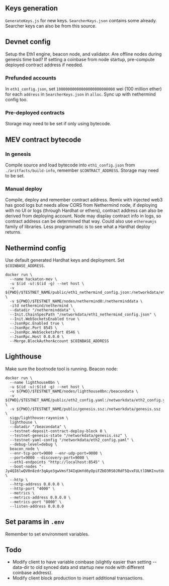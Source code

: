 ## Keys generation
`GenerateKeys.js` for new keys. `SearcherKeys.json` contains some already. Searcher keys can also be from this source.

## Devnet config 
Setup the Eth1 engine, beacon node, and validator. Are offline nodes during genesis time bad? If setting a coinbase from node startup, pre-compute deployed contract address if needed. 

### Prefunded accounts
In `eth1_config.json`, set `10000000000000000000000000` wei (100 million ether) for each `address` in `SearcherKeys.json` in `alloc`. Sync up with nethermind config too. 

### Pre-deployed contracts
Storage may need to be set if only using bytecode.

## MEV contract bytecode 
### In genesis
Compile source and load bytecode into `eth1_config.json` from `./aritfacts/build-info`, remember `$CONTRACT_ADDRESS`. Storage may need to be set. 

### Manual deploy
Compile, deploy and remember contract address. Remix with injected web3 has good logs but needs allow CORS from Nethermind node, if deploying with no UI or logs (through Hardhat or ethers), contract address can also be derived from deploying account. Node may display contract info in logs, so contract address can be determined that way. Could also use `ethereumjs` family of libraries. Less programmatic is to see what a Hardhat deploy returns.

## Nethermind config
Use default generated Hardhat keys and deployment. Set `$COINBASE_ADDRESS`.
```
docker run \
  --name hackaton-mev \
  -u $(id -u):$(id -g) --net host \
  -v ${PWD}/$TESTNET_NAME/public/eth1_nethermind_config.json:/networkdata/eth1_nethermind_config.json \
  -v ${PWD}/$TESTNET_NAME/nodes/nethermind0:/netherminddata \
  -itd nethermind/nethermind \
  --datadir "/netherminddata" \
  --Init.ChainSpecPath "/networkdata/eth1_nethermind_config.json" \
  --Init.WebSocketsEnabled true \
  --JsonRpc.Enabled true \
  --JsonRpc.Port 8545 \
  --JsonRpc.WebSocketsPort 8546 \
  --JsonRpc.Host 0.0.0.0 \
  --Merge.BlockAuthorAccount $COINBASE_ADDRESS
```
## Lighthouse
Make sure the bootnode tool is running. Beacon node:
```
docker run \
  --name lighthouse0bn \
  -u $(id -u):$(id -g) --net host \
  -v ${PWD}/$TESTNET_NAME/nodes/lighthouse0bn:/beacondata \
  -v ${PWD}/$TESTNET_NAME/public/eth2_config.yaml:/networkdata/eth2_config.yaml \
  -v ${PWD}/$TESTNET_NAME/public/genesis.ssz:/networkdata/genesis.ssz \
  sigp/lighthouse:rayonism \
  lighthouse \
  --datadir "/beacondata" \
  --testnet-deposit-contract-deploy-block 0 \
  --testnet-genesis-state "/networkdata/genesis.ssz" \
  --testnet-yaml-config "/networkdata/eth2_config.yaml" \
  --debug-level=debug \
  beacon_node \
  --enr-tcp-port=9000 --enr-udp-port=9000 \
  --port=9000 --discovery-port=9000 \
  --eth1-endpoints "http://localhost:8545" \
  --boot-nodes "-Jy4QI6lwQV0n8zdr3qAye3gwVmsf34IqUmYd6yOpiFZbD3RS0JRdF5QvxFULtlDNKInutUq9696lFhfghxxgb7h1dgBh2F0dG5ldHOIAAAAAAAAAACEZXRoMpD1pf1CAAAAAP__________gmlkgnY0iXNlY3AyNTZrMaEDin1VLDJs_1C3fhukDJPzs9mhiInUzG51j5SZD66Aq9I" \
  --http \
  --http-address 0.0.0.0 \
  --http-port "4000" \
  --metrics \
  --metrics-address 0.0.0.0 \
  --metrics-port "8000" \
  --listen-address 0.0.0.0
```
## Set params in `.env`
Remember to set environment variables.

## Todo
* Modify client to have variable coinbase (slightly easier than setting --data-dir to old synced data and startup new node with different coinbase address).
* Modify client block production to insert additional transactions.